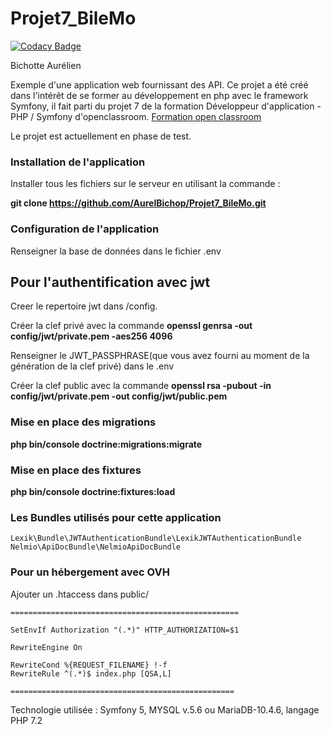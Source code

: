 # Projet7_BileMo
[![Codacy Badge](https://api.codacy.com/project/badge/Grade/426dd56dd404481080a51e926abe35d6)](https://app.codacy.com/manual/AurelBichop/Projet7_BileMo?utm_source=github.com&utm_medium=referral&utm_content=AurelBichop/Projet7_BileMo&utm_campaign=Badge_Grade_Settings)

Bichotte Aurélien

Exemple d'une application web fournissant des API. Ce projet a été créé dans l'intérêt de se former au développement en php avec le framework Symfony, il fait parti du projet 7 de la formation Développeur d'application - PHP / Symfony d'openclassroom. [Formation open classroom](https://openclassrooms.com/fr/paths/59-developpeur-dapplication-php-symfony)

Le projet est actuellement en phase de test.

### Installation de l'application ###

Installer tous les fichiers sur le serveur en utilisant la commande :

**git clone https://github.com/AurelBichop/Projet7_BileMo.git**

### Configuration de l'application ###
Renseigner la base de données dans le fichier .env

## Pour l'authentification avec jwt ##
Creer le repertoire jwt dans /config.

Créer la clef privé avec la commande
**openssl genrsa -out config/jwt/private.pem -aes256 4096**

Renseigner le JWT_PASSPHRASE(que vous avez fourni au moment de la génération de la clef privé) dans le .env 

Créer la clef public avec la commande 
**openssl rsa -pubout -in config/jwt/private.pem -out config/jwt/public.pem**


### Mise en place des migrations ###
**php bin/console doctrine:migrations:migrate**

### Mise en place des fixtures ###
**php bin/console doctrine:fixtures:load**

### Les Bundles utilisés pour cette application ###
    Lexik\Bundle\JWTAuthenticationBundle\LexikJWTAuthenticationBundle
    Nelmio\ApiDocBundle\NelmioApiDocBundle


### Pour un hébergement avec OVH ###
Ajouter un .htaccess dans public/

```
===================================================

SetEnvIf Authorization "(.*)" HTTP_AUTHORIZATION=$1

RewriteEngine On

RewriteCond %{REQUEST_FILENAME} !-f
RewriteRule ^(.*)$ index.php [QSA,L]

==================================================
```

Technologie utilisée : Symfony 5, MYSQL v.5.6 ou MariaDB-10.4.6, langage PHP 7.2
